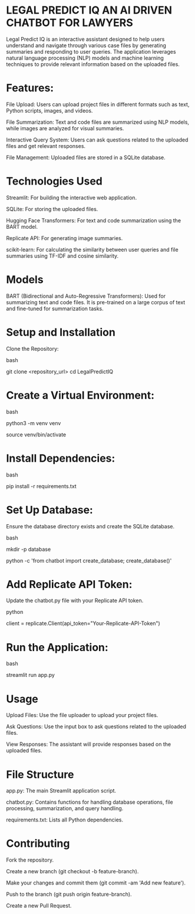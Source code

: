 # LEGAL PREDICT IQ AN AI DRIVEN CHATBOT FOR LAWYERS 
Legal Predict IQ is an interactive assistant designed to help users understand and navigate through various case  files by generating summaries and responding to user queries. The application leverages natural language processing (NLP) models and machine learning techniques to provide relevant information based on the uploaded  files.

# Features:

File Upload: Users can upload project files in different formats such as text, Python scripts, images, and videos.

File Summarization: Text and code files are summarized using NLP models, while images are analyzed for visual summaries.

Interactive Query System: Users can ask questions related to the uploaded files and get relevant responses.

File Management: Uploaded files are stored in a SQLite database.

# Technologies Used

Streamlit: For building the interactive web application.

SQLite: For storing the uploaded files.

Hugging Face Transformers: For text and code summarization using the BART model.

Replicate API: For generating image summaries.

scikit-learn: For calculating the similarity between user queries and file summaries using TF-IDF and cosine similarity.

# Models
BART (Bidirectional and Auto-Regressive Transformers): Used for summarizing text and code files. It is pre-trained on a large corpus of text and fine-tuned for summarization tasks.

# Setup and Installation
Clone the Repository:

bash


git clone <repository_url>
cd LegalPredictIQ
# Create a Virtual Environment:

bash

python3 -m venv venv

source venv/bin/activate

# Install Dependencies:

bash

pip install -r requirements.txt

# Set Up Database:

Ensure the database directory exists and create the SQLite database.

bash

mkdir -p database

python -c 'from chatbot import create_database; create_database()'

# Add Replicate API Token:

Update the chatbot.py file with your Replicate API token.

python

client = replicate.Client(api_token="Your-Replicate-API-Token")


# Run the Application:

bash

streamlit run app.py
# Usage

Upload Files: Use the file uploader to upload your project files.

Ask Questions: Use the input box to ask questions related to the uploaded files.

View Responses: The assistant will provide responses based on the uploaded files.


# File Structure

app.py: The main Streamlit application script.

chatbot.py: Contains functions for handling database operations, file processing, summarization, and query handling.

requirements.txt: Lists all Python dependencies.

# Contributing

Fork the repository.

Create a new branch (git checkout -b feature-branch).

Make your changes and commit them (git commit -am 'Add new feature').

Push to the branch (git push origin feature-branch).

Create a new Pull Request.
